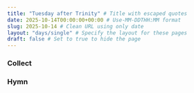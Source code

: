 ```yaml
---
title: "Tuesday after Trinity" # Title with escaped quotes
date: 2025-10-14T00:00:00+00:00 # Use-MM-DDTHH:MM format
slug: 2025-10-14 # Clean URL using only date
layout: "days/single" # Specify the layout for these pages
draft: false # Set to true to hide the page
---
```


### Collect


### Hymn